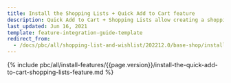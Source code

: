 ```yaml
---
title: Install the Shopping Lists + Quick Add to Cart feature
description: Quick Add to Cart + Shopping Lists allow creating a shopping list to buy products. This guide describes how to integrate this feature into your project.
last_updated: Jun 16, 2021
template: feature-integration-guide-template
redirect_from:
  - /docs/pbc/all/shopping-list-and-wishlist/202212.0/base-shop/install-and-upgrade/install-the-shopping-lists-quick-add-to-cart-feature.html
---
```

{% include pbc/all/install-features/{{page.version}}/install-the-quick-add-to-cart-shopping-lists-feature.md %} <!-- To edit, see /_includes/pbc/all/install-features/202204.0/install-the-quick-add-to-cart-shopping-lists-feature.md -->
